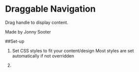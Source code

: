 Draggable Navigation
====================

Drag handle to display content.

Made by Jonny Sooter

##Set-up

1. Set CSS styles to fit your content/design
	Most styles are set automatically if not overridden

2.